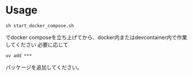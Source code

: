 # Usage

```
sh start_docker_compose.sh
```
でdocker composeを立ち上げてから、docker内またはdevcontainer内で作業してください
必要に応じて
```
uv add ***
```
パッケージを追加してください。
